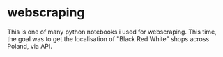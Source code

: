 # webscraping
This is one of many python notebooks i used for webscraping.
This time, the goal was to get the localisation of "Black Red White" shops across Poland, via API.
